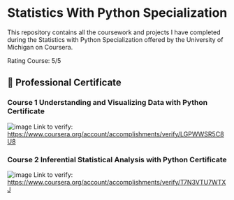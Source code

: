# Statistics With Python Specialization 
This repository contains all the coursework and projects I have completed during the Statistics with Python Specialization offered by the University of Michigan on Coursera.

Rating Course: 5/5
## 🥇 Professional Certificate

### Course 1 Understanding and Visualizing Data with Python Certificate
![image](https://github.com/tienngm2049/Statistics-With-Python-Specialization/assets/131929681/425e7091-9297-4cf8-aef1-75a317c90a5e)
Link to verify: https://www.coursera.org/account/accomplishments/verify/LGPWWSR5C8U8

### Course 2 Inferential Statistical Analysis with Python Certificate
![image](https://github.com/tienngm2049/Statistics-With-Python-Specialization/assets/131929681/e0ff28f7-e205-4a9b-a098-258825e45a14)
Link to verify: https://www.coursera.org/account/accomplishments/verify/T7N3VTU7WTXJ
